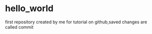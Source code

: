 # hello_world
first repository created by me for tutorial
on github,saved changes are called commit
